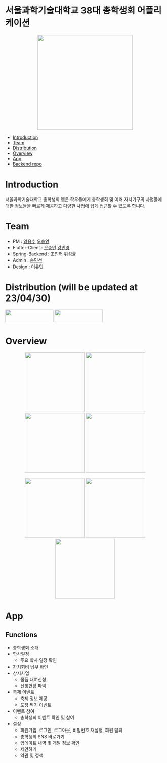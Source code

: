 
# 서울과학기술대학교 38대 총학생회 어플리케이션
<div>
  <p align = "center">
    <img width = "300" src = "https://user-images.githubusercontent.com/55964078/230644493-f2c8afe2-36ad-4427-8b3d-03f55c2dd4d2.svg">
  </p>
</div>

* [Introduction](https://github.com/suee97/StartApp-Flutter/#Introduction)
* [Team](https://github.com/suee97/StartApp-Flutter/#Team)
* [Distribution](https://github.com/suee97/StartApp-Flutter/#Distribution)
* [Overview](https://github.com/suee97/StartApp-Flutter/#Overview)
* [App](https://github.com/suee97/StartApp-Flutter/#App)
* [Backend repo](https://github.com/InHyeok-J/STartApp-Back)

# Introduction
서울과학기술대학교 총학생회 앱은 학우들에게 총학생회 및 여러 자치기구의 사업들에 대한 정보들을 빠르게 제공하고 다양한 사업에 쉽게 접근할 수 있도록 합니다.

# Team
- PM : [양용수](https://github.com/itsmeyongsu) [오승언](https://github.com/suee97)
- Flutter-Client : [오승언](https://github.com/suee97) [강인영](https://github.com/KangInyeong)
- Spring-Backend : [조인혁](https://github.com/InHyeok-J) [위성률](https://github.com/s-ryuri)
- Admin : [송민선](https://github.com/Songminseon)
- Design : 이유민

# Distribution (will be updated at 23/04/30)
<p>
  <a href="https://apps.apple.com/kr/app/%EC%84%9C%EC%9A%B8%EA%B3%BC%ED%95%99%EA%B8%B0%EC%88%A0%EB%8C%80%ED%95%99%EA%B5%90-%EC%B4%9D%ED%95%99%EC%83%9D%ED%9A%8C/id1641852619"><img src="https://img.shields.io/badge/App Store-0D96F6?style=flat-square&logo=AppStore&logoColor=white", width=152, height=40/></a> 
  <a href="https://play.google.com/store/apps/details?id=com.start.STart&hl=ko"> <img src="https://img.shields.io/badge/Google Play-414141?style=flat-square&logo=GooglePlay&logoColor=white", width=152, height=40/></a>
</p>

# Overview
<div>
  <p align = "center">
    <img width = "188" src = "https://user-images.githubusercontent.com/55964078/230649833-bcfafb37-6ea3-4325-9ef5-734d221c646c.png">
    <img width = "188" src = "https://user-images.githubusercontent.com/55964078/230650018-7c0b7697-6c98-4351-b7f2-b644c9c13260.png">
    <img width = "188" src = "https://user-images.githubusercontent.com/55964078/230650026-99d14451-dc64-4bc3-85ec-ea61d8687489.png">
    <img width = "188" src = "https://user-images.githubusercontent.com/55964078/230650033-7f8a0c0a-e21a-446e-a3d7-784cba9b69e6.png">
  </p>
</div>
<div>
  <p align = "center">
    <img width = "188" src = "https://user-images.githubusercontent.com/55964078/230650038-7540a9af-0228-4873-b961-efa64e2e5cc1.png">
    <img width = "188" src = "https://user-images.githubusercontent.com/55964078/230650041-04f7b659-99b3-462d-9763-c0ba05f6cb9c.png">
    <img width = "188" src = "https://user-images.githubusercontent.com/55964078/230650045-205cf040-6e9f-48d8-9e40-95e9e7bd3bd6.png">
  </p>
</div>

# App
## Functions
- 총학생회 소개
- 학사일정
  - 주요 학사 일정 확인
- 자치회비 납부 확인
- 상시사업
	- 물품 대여신청
	- 신청현황 파악
- 축제 이벤트
	- 축제 정보 제공
	- 도장 찍기 이벤트
- 이벤트 참여
	- 총학생회 이벤트 확인 및 참여
- 설정
	- 회원가입, 로그인, 로그아웃, 비밀번호 재설정, 회원 탈퇴
	- 총학생회 SNS 바로가기
	- 업데이트 내역 및 개발 정보 확인
	- 제안하기
	- 약관 및 정책

